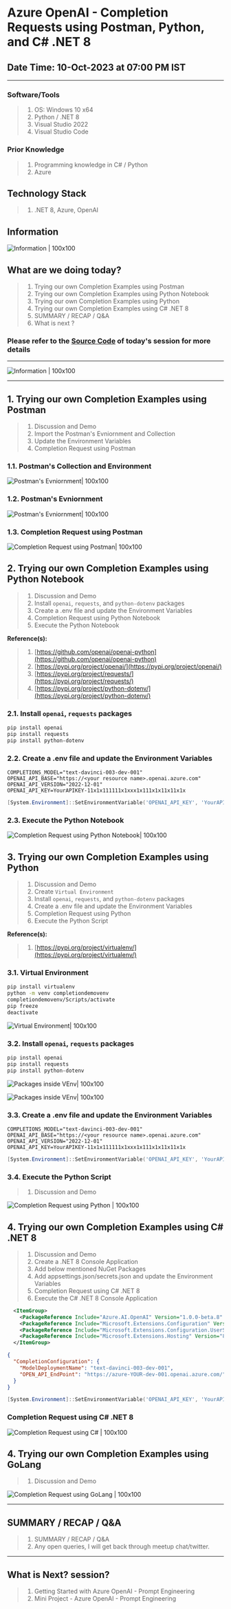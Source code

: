 # Azure OpenAI - Completion Requests using Postman, Python, and C# .NET 8

## Date Time: 10-Oct-2023 at 07:00 PM IST

---

### Software/Tools

> 1. OS: Windows 10 x64
> 1. Python / .NET 8
> 1. Visual Studio 2022
> 1. Visual Studio Code

### Prior Knowledge

> 1. Programming knowledge in C# / Python
> 1. Azure

## Technology Stack

> 1. .NET 8, Azure, OpenAI

## Information

![Information | 100x100](./images/Information.PNG)

## What are we doing today?

> 1. Trying our own Completion Examples using Postman
> 1. Trying our own Completion Examples using Python Notebook
> 1. Trying our own Completion Examples using Python
> 1. Trying our own Completion Examples using C# .NET 8
> 1. SUMMARY / RECAP / Q&A
> 1. What is next ?

### Please refer to the [**Source Code**](https://github.com/vishipayyallore/speaker-series-2023/tree/main/AzureOpenAI) of today's session for more details

---

![Information | 100x100](./images/SeatBelt.PNG)

---

## 1. Trying our own Completion Examples using Postman

> 1. Discussion and Demo
> 1. Import the Postman's Evniornment and Collection
> 1. Update the Environment Variables
> 1. Completion Request using Postman

### 1.1. Postman's Collection and Environment

![Postman's Evniornment| 100x100](./images/S2/Postman_Collection_Environment.PNG)

### 1.2. Postman's Evniornment

![Postman's Evniornment| 100x100](./images/S2/Environments_In_Postman.PNG)

### 1.3. Completion Request using Postman

![Completion Request using Postman| 100x100](./images/S2/Completion_Request_using_Postman.PNG)

## 2. Trying our own Completion Examples using Python Notebook

> 1. Discussion and Demo
> 1. Install `openai`, `requests`, and `python-dotenv` packages
> 1. Create a .env file and update the Environment Variables
> 1. Completion Request using Python Notebook
> 1. Execute the Python Notebook

**Reference(s):**

> 1. [https://github.com/openai/openai-python](https://github.com/openai/openai-python)
> 1. [https://pypi.org/project/openai/](https://pypi.org/project/openai/)
> 1. [https://pypi.org/project/requests/](https://pypi.org/project/requests/)
> 1. [https://pypi.org/project/python-dotenv/](https://pypi.org/project/python-dotenv/)

### 2.1. Install `openai`, `requests` packages

```powershell
pip install openai
pip install requests
pip install python-dotenv
```

### 2.2. Create a .env file and update the Environment Variables

```text
COMPLETIONS_MODEL="text-davinci-003-dev-001"
OPENAI_API_BASE="https://<your resource name>.openai.azure.com"
OPENAI_API_VERSION="2022-12-01"
OPENAI_API_KEY=YourAPIKEY-11x1x111111x1xxx1x111x1x11x11x1x
```

```powershell
[System.Environment]::SetEnvironmentVariable('OPENAI_API_KEY', 'YourAPIKEY-11x1x111111x1xxx1x111x1x11x11x1x', 'User')
```

### 2.3. Execute the Python Notebook

![Completion Request using Python Notebook| 100x100](./images/S2/Completion_Request_using_Ipynb.PNG)

## 3. Trying our own Completion Examples using Python

> 1. Discussion and Demo
> 1. Create `Virtual Environment`
> 1. Install `openai`, `requests`, and `python-dotenv` packages
> 1. Create a .env file and update the Environment Variables
> 1. Completion Request using Python
> 1. Execute the Python Script

**Reference(s):**

> 1. [https://pypi.org/project/virtualenv/](https://pypi.org/project/virtualenv/)

### 3.1. Virtual Environment

```bash
pip install virtualenv
python -m venv completiondemovenv
completiondemovenv/Scripts/activate
pip freeze
deactivate
```

![Virtual Environment| 100x100](./images/S2/VirtualEnvironment_Creation.PNG)

### 3.2. Install `openai`, `requests` packages

```powershell
pip install openai
pip install requests
pip install python-dotenv
```

![Packages inside VEnv| 100x100](./images/S2/Packages_Inside_VEnv.PNG)

![Packages inside VEnv| 100x100](./images/S2/Packages_Inside_VEnv_1.PNG)

### 3.3. Create a .env file and update the Environment Variables

```text
COMPLETIONS_MODEL="text-davinci-003-dev-001"
OPENAI_API_BASE="https://<your resource name>.openai.azure.com"
OPENAI_API_VERSION="2022-12-01"
OPENAI_API_KEY=YourAPIKEY-11x1x111111x1xxx1x111x1x11x11x1x
```

```powershell
[System.Environment]::SetEnvironmentVariable('OPENAI_API_KEY', 'YourAPIKEY-11x1x111111x1xxx1x111x1x11x11x1x', 'User')
```

### 3.4. Execute the Python Script

> 1. Discussion and Demo

![Completion Request using Python | 100x100](./images/S2/Completion_Request_using_Py.PNG)

## 4. Trying our own Completion Examples using C# .NET 8

> 1. Discussion and Demo
> 1. Create a .NET 8 Console Application
> 1. Add below mentioned NuGet Packages
> 1. Add appsettings.json/secrets.json and update the Environment Variables
> 1. Completion Request using C# .NET 8
> 1. Execute the C# .NET 8 Console Application

```xml
  <ItemGroup>
    <PackageReference Include="Azure.AI.OpenAI" Version="1.0.0-beta.8" />
    <PackageReference Include="Microsoft.Extensions.Configuration" Version="8.0.0-rc.1.23419.4" />
    <PackageReference Include="Microsoft.Extensions.Configuration.UserSecrets" Version="8.0.0-rc.1.23419.4" />
    <PackageReference Include="Microsoft.Extensions.Hosting" Version="8.0.0-rc.1.23419.4" />
  </ItemGroup>
```

```json
{
  "CompletionConfiguration": {
    "ModelDeploymentName": "text-davinci-003-dev-001",
    "OPEN_API_EndPoint": "https://azure-YOUR-dev-001.openai.azure.com/",
  }
}
```

```powershell
[System.Environment]::SetEnvironmentVariable('OPENAI_API_KEY', 'YourAPIKEY-11x1x111111x1xxx1x111x1x11x11x1x', 'User')
```

### Completion Request using C# .NET 8

![Completion Request using C# | 100x100](./images/S2/Completion_Request_using_CS.PNG)

## 4. Trying our own Completion Examples using GoLang

> 1. Discussion and Demo

![Completion Request using GoLang | 100x100](./images/S2/Completion_Request_using_GoLang.PNG)

---

## SUMMARY / RECAP / Q&A

> 1. SUMMARY / RECAP / Q&A
> 2. Any open queries, I will get back through meetup chat/twitter.

---

## What is Next? session?

> 1. Getting Started with Azure OpenAI - Prompt Engineering
> 1. Mini Project - Azure OpenAI - Prompt Engineering
